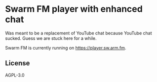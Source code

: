 # Swarm FM player with enhanced chat

Was meant to be a replacement of YouTube chat because YouTube chat sucked. Guess we are stuck here for a while.

Swarm FM is currently running on https://player.sw.arm.fm.

## License

AGPL-3.0